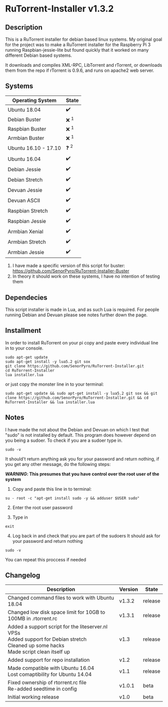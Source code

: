 # RuTorrent-Installer v1.3.2

## Description
This is a RuTorrent installer for debian based linux systems.
My original goal for the project was to make a RuTorrent installer
for the Raspberry Pi 3 running Raspbian-jessie-lite 
but found quickly that it worked on many different Debian based systems.

It downloads and compiles XML-RPC, LibTorrent and rTorrent,
or downloads them from the repo if rTorrent is 0.9.6,
and runs on apache2 web server.

## Systems
Operating System | State
--- | ---
Ubuntu 18.04 | :heavy_check_mark:
Debian Buster | :x: <sup>1</sup>
Raspbian Buster | :x: <sup>1</sup>
Armbian Buster | :x: <sup>1</sup>
Ubuntu 16.10 - 17.10 | :question: <sup>2</sup>
Ubuntu 16.04 | :heavy_check_mark:
Debian Jessie | :heavy_check_mark:
Debian Stretch | :heavy_check_mark:
Devuan Jessie | :heavy_check_mark:
Devuan ASCII | :heavy_check_mark:
Raspbian Stretch | :heavy_check_mark:
Raspbian Jessie | :heavy_check_mark:
Armbian Xenial | :heavy_check_mark:
Armbian Stretch | :heavy_check_mark:
Armbian Jessie | :heavy_check_mark:

1. I have made a specific version of this script for buster: https://github.com/SenorPyro/RuTorrent-Installer-Buster
2. In theory it should work on these systems, I have no intention of testing them

## Dependecies
This script installer is made in Lua,
and as such Lua is required.
For people running Debian and Devuan please see notes
further down the page.

## Installment
In order to install RuTorrent on your pi
copy and paste every individual line in
to your console.
```
sudo apt-get update
sudo apt-get install -y lua5.2 git sox
git clone https://github.com/SenorPyro/RuTorrent-Installer.git
cd RuTorrent-Installer
lua installer.lua
```

or just copy the monster line in to your terminal:
```
sudo apt-get update && sudo apt-get install -y lua5.2 git sox && git clone https://github.com/SenorPyro/RuTorrent-Installer.git && cd RuTorrent-Installer && lua installer.lua
```

## Notes
I have made the not about the Debian and Devuan on which I test
that "sudo" is not installed by default. This program does however depend
on you being a sudoer. To check if you are a sudoer type in.

```
sudo -v
```

It should't return anything ask you for your password and return nothing, 
if you get any other message, do the following steps:  
  
**_WARNING_: This presumes that you have control over the root user of the system**

1. Copy and paste this line in to terminal:
```
su - root -c "apt-get install sudo -y && adduser $USER sudo"
```

2. Enter the root user password

3. Type in 
```
exit
```
4. Log back in and check that you are part of the sudoers
It should ask for your password and return nothing
```
sudo -v
```

You can repeat this proccess if needed

## Changelog
Description | Version | State
--- | --- | ---
Changed command files to work with Ubuntu 18.04 | v1.3.2 | release
Changed low disk space limit for 10GB to 100MB in .rtorrent.rc | v1.3.1 | release
Added a support script for the liteserver.nl VPSs<br>Added support for Debian stretch<br>Cleaned up some hacks<br>Made script clean itself up| v1.3 | release
Added support for repo installation | v1.2 | release
Made compatible with Ubuntu 16.04<br>Lost comaptibility for Ubuntu 14.04 | v1.1 | release
Fixed ownership of rtorrent.rc file <br>Re-added seedtime in config | v1.0.1 | beta
Initial working release | v1.0 | beta
